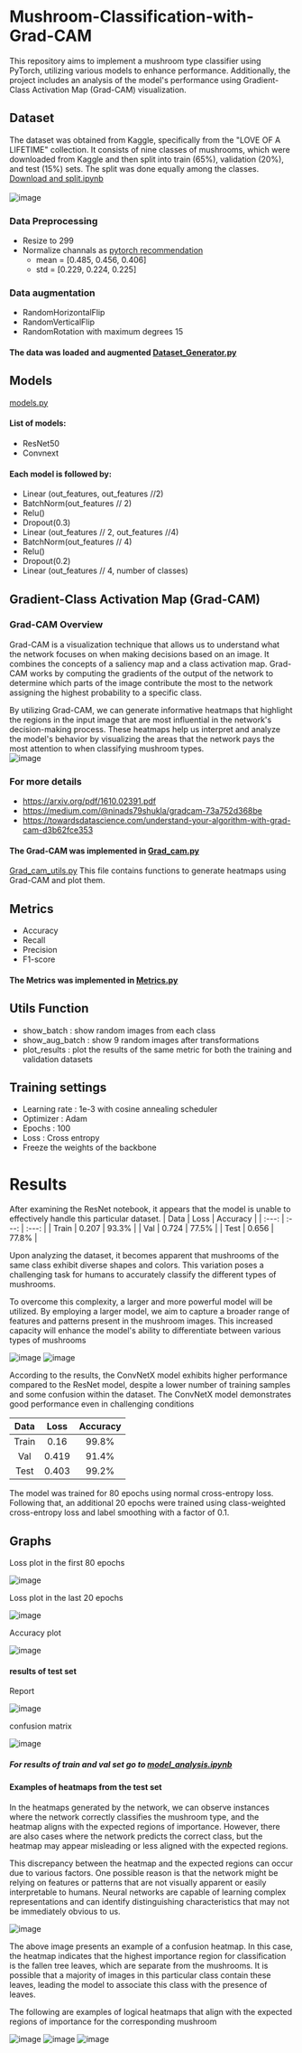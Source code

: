 # Mushroom-Classification-with-Grad-CAM
This repository aims to implement a mushroom type classifier using PyTorch, utilizing various models to enhance performance. Additionally, the project includes an analysis of the model's performance using Gradient-Class Activation Map (Grad-CAM) visualization.

## Dataset
The dataset was obtained from Kaggle, specifically from the "LOVE OF A LIFETIME" collection. It consists of nine classes of mushrooms, which were downloaded from Kaggle and then split into train (65%), validation (20%), and test (15%) sets. The split was done equally among the classes.<br />[Download and split.ipynb](https://github.com/TmohamedashrafT/Mushroom-Classification-with-Grad-cam/blob/main/Download%20and%20split.ipynb)<br /><br />
![image](https://github.com/TmohamedashrafT/Mushroom-Classification-with-Grad-cam/blob/main/readme_imgs/number%20of%20classes.png) <br />
### Data Preprocessing
- Resize to 299  
- Normalize channals as [pytorch recommendation](https://stackoverflow.com/questions/58151507/why-pytorch-officially-use-mean-0-485-0-456-0-406-and-std-0-229-0-224-0-2)
  - mean = [0.485, 0.456, 0.406]
  - std = [0.229, 0.224, 0.225]
### Data augmentation
- RandomHorizontalFlip
- RandomVerticalFlip
- RandomRotation with maximum degrees 15
#### The data was loaded and augmented [Dataset_Generator.py](https://github.com/TmohamedashrafT/Mushroom-Classification-with-Grad-cam/blob/main/tools/Dataset_Generator.py)
## Models
[models.py](https://github.com/TmohamedashrafT/Mushroom-Classification-with-Grad-cam/blob/main/tools/models.py)
#### List of models:
- ResNet50
- Convnext
#### Each model is followed by:
- Linear (out_features, out_features //2)
- BatchNorm(out_features // 2)
- Relu()
- Dropout(0.3)
- Linear (out_features // 2, out_features //4)
- BatchNorm(out_features // 4)
- Relu()
- Dropout(0.2)
- Linear (out_features // 4, number of classes)
## Gradient-Class Activation Map (Grad-CAM)
### Grad-CAM Overview
Grad-CAM is a visualization technique that allows us to understand what the network focuses on when making decisions based on an image. It combines the concepts of a saliency map and a class activation map. Grad-CAM works by computing the gradients of the output of the network to determine which parts of the image contribute the most to the network assigning the highest probability to a specific class.

By utilizing Grad-CAM, we can generate informative heatmaps that highlight the regions in the input image that are most influential in the network's decision-making process. These heatmaps help us interpret and analyze the model's behavior by visualizing the areas that the network pays the most attention to when classifying mushroom types.<br />
![image](https://github.com/TmohamedashrafT/Mushroom-Classification-with-Grad-cam/blob/main/readme_imgs/Grad_cam_flow.png) 
### For more details 
- https://arxiv.org/pdf/1610.02391.pdf
- https://medium.com/@ninads79shukla/gradcam-73a752d368be
- https://towardsdatascience.com/understand-your-algorithm-with-grad-cam-d3b62fce353
#### The Grad-CAM was implemented in [Grad_cam.py](https://github.com/TmohamedashrafT/Mushroom-Classification-with-Grad-cam/blob/main/tools/Grad_cam.py)
[Grad_cam_utils.py](https://github.com/TmohamedashrafT/Mushroom-Classification-with-Grad-cam/blob/main/tools/Grad_cam_utils.py)
This file contains functions to generate heatmaps using Grad-CAM and plot them.
## Metrics
- Accuracy
- Recall
- Precision
- F1-score
#### The Metrics was implemented in [Metrics.py](https://github.com/TmohamedashrafT/Mushroom-Classification-with-Grad-cam/blob/main/tools/metrics.py)
## Utils Function
- show_batch     : show random images from each class
- show_aug_batch : show 9 random images after transformations
- plot_results   :  plot the results of the same metric for both the training and validation datasets
## Training settings
- Learning rate : 1e-3 with cosine annealing scheduler
- Optimizer : Adam
- Epochs : 100
- Loss : Cross entropy
- Freeze the weights of the backbone
# Results
After examining the ResNet notebook, it appears that the model is unable to effectively handle this particular dataset.
| Data | Loss | Accuracy |
| :---: | :---: | :---: |
| Train | 0.207 | 93.3% |
| Val   | 0.724 | 77.5% | 
| Test  | 0.656 | 77.8% |

Upon analyzing the dataset, it becomes apparent that mushrooms of the same class exhibit diverse shapes and colors. This variation poses a challenging task for humans to accurately classify the different types of mushrooms.

To overcome this complexity, a larger and more powerful model will be utilized. By employing a larger model, we aim to capture a broader range of features and patterns present in the mushroom images. This increased capacity will enhance the model's ability to differentiate between various types of mushrooms

![image](https://github.com/TmohamedashrafT/Mushroom-Classification-with-Grad-cam/blob/main/readme_imgs/download.png)
![image](https://github.com/TmohamedashrafT/Mushroom-Classification-with-Grad-cam/blob/main/readme_imgs/download%20(1).png)

According to the results, the ConvNetX model exhibits higher performance compared to the ResNet model, despite a lower number of training samples and some confusion within the dataset. The ConvNetX model demonstrates good performance even in challenging conditions

| Data | Loss | Accuracy |
| :---: | :---: | :---: |
| Train | 0.16  | 99.8% |
| Val   | 0.419 | 91.4% | 
| Test  | 0.403 | 99.2% |

The model was trained for 80 epochs using normal cross-entropy loss. Following that, an additional 20 epochs were trained using class-weighted cross-entropy loss and label smoothing with a factor of 0.1.

## Graphs
Loss plot in the first 80 epochs<br/> 
                                  
![image](https://github.com/TmohamedashrafT/Mushroom-Classification-with-Grad-cam/blob/main/readme_imgs/loss%20plot%2080.png)

Loss plot in the last 20 epochs<br/>

![image](https://github.com/TmohamedashrafT/Mushroom-Classification-with-Grad-cam/blob/main/readme_imgs/loss%20plot%2020.png)

Accuracy plot <br/>

![image](https://github.com/TmohamedashrafT/Mushroom-Classification-with-Grad-cam/blob/main/readme_imgs/acc%20plot.png)

#### results of test set
Report <br/>

![image](https://github.com/TmohamedashrafT/Mushroom-Classification-with-Grad-cam/blob/main/readme_imgs/report%20test.png)

confusion matrix <br/>

![image](https://github.com/TmohamedashrafT/Mushroom-Classification-with-Grad-cam/blob/main/readme_imgs/cf_matrix%20test.png)

##### For results of train and val set go to [model_analysis.ipynb](https://github.com/TmohamedashrafT/Mushroom-Classification-with-Grad-cam/blob/main/model_analysis.ipynb)

#### Examples of heatmaps from the test set
In the heatmaps generated by the network, we can observe instances where the network correctly classifies the mushroom type, and the heatmap aligns with the expected regions of importance. However, there are also cases where the network predicts the correct class, but the heatmap may appear misleading or less aligned with the expected regions.

This discrepancy between the heatmap and the expected regions can occur due to various factors. One possible reason is that the network might be relying on features or patterns that are not visually apparent or easily interpretable to humans. Neural networks are capable of learning complex representations and can identify distinguishing characteristics that may not be immediately obvious to us.

![image](https://github.com/TmohamedashrafT/Mushroom-Classification-with-Grad-cam/blob/main/readme_imgs/heatmap.png)

The above image  presents an example of a confusion heatmap. In this case, the heatmap indicates that the highest importance region for classification is the fallen tree leaves, which are separate from the mushrooms. It is possible that a majority of images in this particular class contain these leaves, leading the model to associate this class with the presence of leaves.

The following are examples of logical heatmaps that align with the expected regions of importance for the corresponding mushroom 

![image](https://github.com/TmohamedashrafT/Mushroom-Classification-with-Grad-cam/blob/main/readme_imgs/crr%20heatmap.png)
![image](https://github.com/TmohamedashrafT/Mushroom-Classification-with-Grad-cam/blob/main/readme_imgs/crr%20heatmap2.png)
![image](https://github.com/TmohamedashrafT/Mushroom-Classification-with-Grad-cam/blob/main/readme_imgs/crr%20heatmap3.png)


